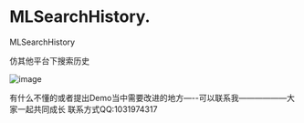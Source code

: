 # MLSearchHistory.

MLSearchHistory


仿其他平台下搜索历史

![image](https://github.com/zhanglizhong1002/MLSearchHistory./blob/master/GIF/Search%20History.gif)  




  
有什么不懂的或者提出Demo当中需要改进的地方—--可以联系我——————大家一起共同成长
联系方式QQ:1031974317 
